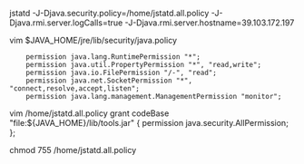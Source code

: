 jstatd -J-Djava.security.policy=/home/jstatd.all.policy -J-Djava.rmi.server.logCalls=true -J-Djava.rmi.server.hostname=39.103.172.197

vim $JAVA_HOME/jre/lib/security/java.policy 

		permission java.lang.RuntimePermission "*";
        permission java.util.PropertyPermission "*", "read,write";
        permission java.io.FilePermission "/-", "read";
        permission java.net.SocketPermission "*", "connect,resolve,accept,listen";
        permission java.lang.management.ManagementPermission "monitor";

vim /home/jstatd.all.policy
grant codeBase "file:${JAVA_HOME}/lib/tools.jar" {
        permission java.security.AllPermission;
};

chmod 755 /home/jstatd.all.policy 

